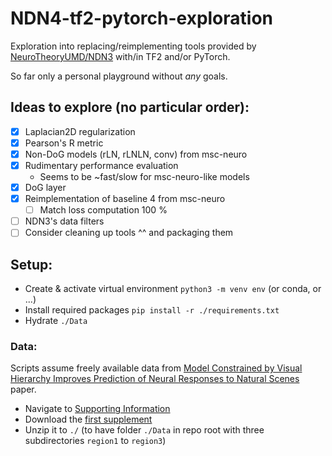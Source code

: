 # NDN4-tf2-pytorch-exploration
Exploration into replacing/reimplementing tools provided by [NeuroTheoryUMD/NDN3](https://github.com/NeuroTheoryUMD/NDN3) with/in TF2 and/or PyTorch.

So far only a personal playground without _any_ goals.

## Ideas to explore (no particular order): 
- [x] Laplacian2D regularization
- [x] Pearson's R metric 
- [x] Non-DoG models (rLN, rLNLN, conv) from msc-neuro
- [x] Rudimentary performance evaluation
  - Seems to be ~fast/slow for msc-neuro-like models
- [x] DoG layer
- [x] Reimplementation of baseline 4 from msc-neuro
  - [ ] Match loss computation 100 %
- [ ] NDN3's data filters
- [ ] Consider cleaning up tools ^^ and packaging them

## Setup: 
- Create & activate virtual environment `python3 -m venv env` (or conda, or ...)
- Install required packages `pip install -r ./requirements.txt`
- Hydrate `./Data`

### Data:
Scripts assume freely available data from [Model Constrained by Visual Hierarchy Improves Prediction of Neural Responses to Natural Scenes](https://journals.plos.org/ploscompbiol/article?id=10.1371/journal.pcbi.1004927) paper.
- Navigate to [Supporting Information](https://journals.plos.org/ploscompbiol/article?id=10.1371/journal.pcbi.1004927#sec018)
- Download the [first supplement](https://journals.plos.org/ploscompbiol/article/file?type=supplementary&id=info:doi/10.1371/journal.pcbi.1004927.s001)
- Unzip it to `./` (to have folder `./Data` in repo root with three subdirectories `region1` to `region3`)